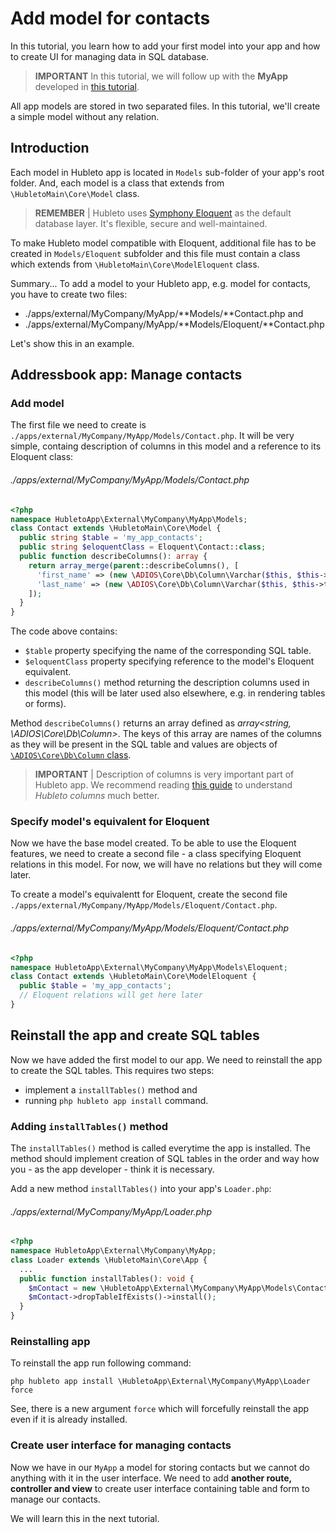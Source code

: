 # Add model for contacts

In this tutorial, you learn how to add your first model into your app and how to create UI for managing data in SQL database.

> **IMPORTANT** In this tutorial, we will follow up with the **MyApp** developed in [this tutorial](add-route-controller-and-view).

All app models are stored in two separated files. In this tutorial, we'll create a simple model without any relation.

## Introduction

Each model in Hubleto app is located in `Models` sub-folder of your app's root folder. And, each model is a class that extends from `\HubletoMain\Core\Model` class.

> **REMEMBER** | Hubleto uses [Symphony Eloquent](https://laravel.com/docs/11.x/eloquent) as the default database layer. It's flexible, secure and well-maintained.

To make Hubleto model compatible with Eloquent, additional file has to be created in `Models/Eloquent` subfolder and this file must contain a class which extends from `\HubletoMain\Core\ModelEloquent` class.

Summary... To add a model to your Hubleto app, e.g. model for contacts, you have to create two files:

  * ./apps/external/MyCompany/MyApp/**Models/**Contact.php and
  * ./apps/external/MyCompany/MyApp/**Models/Eloquent/**Contact.php

Let's show this in an example.

## Addressbook app: Manage contacts

### Add model

The first file we need to create is `./apps/external/MyCompany/MyApp/Models/Contact.php`. It will be very simple, containg description of columns in this model and a reference to its Eloquent class:

###### ./apps/external/MyCompany/MyApp/Models/Contact.php
```php
<?php
namespace HubletoApp\External\MyCompany\MyApp\Models;
class Contact extends \HubletoMain\Core\Model {
  public string $table = 'my_app_contacts';
  public string $eloquentClass = Eloquent\Contact::class;
  public function describeColumns(): array {
    return array_merge(parent::describeColumns(), [
      'first_name' => (new \ADIOS\Core\Db\Column\Varchar($this, $this->translate('First name')))->setRequired(),
      'last_name' => (new \ADIOS\Core\Db\Column\Varchar($this, $this->translate('Last name')))->setRequired(),
    ]);
  }
}
```

The code above contains:

  * `$table` property specifying the name of the corresponding SQL table.
  * `$eloquentClass` property specifying reference to the model's Eloquent equivalent.
  * `describeColumns()` method returning the description columns used in this model (this will be later used also elsewhere, e.g. in rendering tables or forms).

Method `describeColumns()` returns an array defined as *array<string, \ADIOS\Core\Db\Column>*. The keys of this array are names of the columns as they will be present in the SQL table and values are objects of [`\ADIOS\Core\Db\Column` class](https://github.com/wai-blue/adios/blob/main/src/Core/Db/Column.php).

> **IMPORTANT** | Description of columns is very important part of Hubleto app. We recommend reading [this guide](../advanced-development/understanding-columns-in-model) to understand *Hubleto columns* much better.


### Specify model's equivalent for Eloquent

Now we have the base model created. To be able to use the Eloquent features, we need to create a second file - a class specifying Eloquent relations in this model. For now, we will have no relations but they will come later.

To create a model's equivalentt for Eloquent, create the second file `./apps/external/MyCompany/MyApp/Models/Eloquent/Contact.php`.

###### ./apps/external/MyCompany/MyApp/Models/Eloquent/Contact.php
```php
<?php
namespace HubletoApp\External\MyCompany\MyApp\Models\Eloquent;
class Contact extends \HubletoMain\Core\ModelEloquent {
  public $table = 'my_app_contacts';
  // Eloquent relations will get here later
}
```

## Reinstall the app and create SQL tables

Now we have added the first model to our app. We need to reinstall the app to create the SQL tables. This requires two steps:

  * implement a `installTables()` method and
  * running `php hubleto app install` command.

### Adding `installTables()` method

The `installTables()` method is called everytime the app is installed. The method should implement creation of SQL tables in the order and way how you - as the app developer - think it is necessary.

Add a new method `installTables()` into your app's `Loader.php`:

###### ./apps/external/MyCompany/MyApp/Loader.php
```php
<?php
namespace HubletoApp\External\MyCompany\MyApp;
class Loader extends \HubletoMain\Core\App {
  ...
  public function installTables(): void {
    $mContact = new \HubletoApp\External\MyCompany\MyApp\Models\Contact($this->main);
    $mContact->dropTableIfExists()->install();
  }
}
```

### Reinstalling app

To reinstall the app run following command:

```
php hubleto app install \HubletoApp\External\MyCompany\MyApp\Loader force
```

See, there is a new argument `force` which will forcefully reinstall the app even if it is already installed.

### Create user interface for managing contacts

Now we have in our `MyApp` a model for storing contacts but we cannot do anything with it in the user interface. We need to add **another route, controller and view** to create user interface containing table and form to manage our contacts.

We will learn this in the next tutorial.

